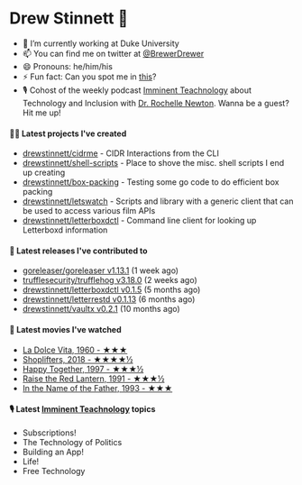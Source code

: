 
# Drew Stinnett 👋

- 🔭 I’m currently working at Duke University
- 📫 You can find me on twitter at [@BrewerDrewer](https://twitter.com/BrewerDrewer)
- 😄 Pronouns: he/him/his
- ⚡ Fun fact: Can you spot me in [this](https://www.youtube.com/watch?v=oL9WnB0qHBA)?
- 🎙 Cohost of the weekly podcast [Imminent Teachnology](https://podcast.imminentteachnology.com/) about Technology and Inclusion with [Dr. Rochelle Newton](https://www.linkedin.com/in/drrochellenewton/). Wanna be a guest? Hit me up!

#### 👨‍💻 Latest projects I've created
- [drewstinnett/cidrme](https://github.com/drewstinnett/cidrme) - CIDR Interactions from the CLI
- [drewstinnett/shell-scripts](https://github.com/drewstinnett/shell-scripts) - Place to shove the misc. shell scripts I end up creating
- [drewstinnett/box-packing](https://github.com/drewstinnett/box-packing) - Testing some go code to do efficient box packing
- [drewstinnett/letswatch](https://github.com/drewstinnett/letswatch) - Scripts and library with a generic client that can be used to access various film APIs
- [drewstinnett/letterboxdctl](https://github.com/drewstinnett/letterboxdctl) - Command line client for looking up Letterboxd information

#### 🚀 Latest releases I've contributed to
- [goreleaser/goreleaser v1.13.1](https://github.com/goreleaser/goreleaser/releases/tag/v1.13.1) (1 week ago)
- [trufflesecurity/trufflehog v3.18.0](https://github.com/trufflesecurity/trufflehog/releases/tag/v3.18.0) (2 weeks ago)
- [drewstinnett/letterboxdctl v0.1.5](https://github.com/drewstinnett/letterboxdctl/releases/tag/v0.1.5) (5 months ago)
- [drewstinnett/letterrestd v0.1.13](https://github.com/drewstinnett/letterrestd/releases/tag/v0.1.13) (6 months ago)
- [drewstinnett/vaultx v0.2.1](https://github.com/drewstinnett/vaultx/releases/tag/v0.2.1) (10 months ago)

#### 🍿 Latest movies I've watched
- [La Dolce Vita, 1960 - ★★★](https://letterboxd.com/mondodrew/film/la-dolce-vita/)
- [Shoplifters, 2018 - ★★★★½](https://letterboxd.com/mondodrew/film/shoplifters/)
- [Happy Together, 1997 - ★★★½](https://letterboxd.com/mondodrew/film/happy-together-1997/)
- [Raise the Red Lantern, 1991 - ★★★½](https://letterboxd.com/mondodrew/film/raise-the-red-lantern/)
- [In the Name of the Father, 1993 - ★★★](https://letterboxd.com/mondodrew/film/in-the-name-of-the-father-1993/)

#### 🎙 Latest [Imminent Teachnology](https://podcast.imminentteachnology.com/) topics
- Subscriptions!
- The Technology of Politics
- Building an App!
- Life!
- Free Technology
